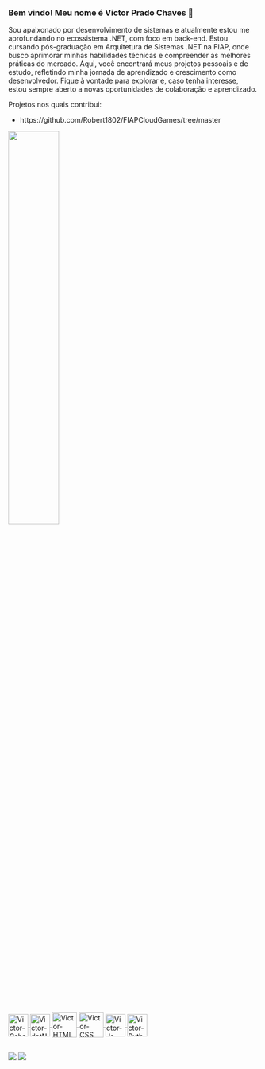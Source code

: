 ### Bem vindo! Meu nome é Victor Prado Chaves 👋

Sou apaixonado por desenvolvimento de sistemas e atualmente estou me aprofundando no ecossistema .NET, com foco em back-end. Estou cursando pós-graduação em Arquitetura de Sistemas .NET na FIAP, onde busco aprimorar minhas habilidades técnicas e compreender as melhores práticas do mercado. Aqui, você encontrará meus projetos pessoais e de estudo, refletindo minha jornada de aprendizado e crescimento como desenvolvedor. Fique à vontade para explorar e, caso tenha interesse, estou sempre aberto a novas oportunidades de colaboração e aprendizado.

Projetos nos quais contribui:
<ul>
  <li>https://github.com/Robert1802/FIAPCloudGames/tree/master</li>
</ul>

<div align="Left">
  <a href="https://github.com/Victor-Pradoo?tab=repositories">
  <img width = "45%" src="https://github-readme-stats.vercel.app/api/top-langs/?username=Victor-Pradoo&layout=compact&langs_count=7&theme=dark"/>
</div>


<div style="display: inline_block"><br>
  <img align="center" alt="Victor-Csharp" height="45" width="40" src="https://cdn.jsdelivr.net/gh/devicons/devicon/icons/csharp/csharp-original.svg">
  <img align="center" alt="Victor-dotNetCore" height ="45" width="40" src="https://cdn.jsdelivr.net/gh/devicons/devicon@latest/icons/dotnetcore/dotnetcore-original.svg">
  <img align="center" alt="Victor-HTML" height="50" width="50" src="https://cdn.jsdelivr.net/gh/devicons/devicon/icons/html5/html5-original-wordmark.svg">
  <img align="center" alt="Victor-CSS" height="50" width="50" src="https://cdn.jsdelivr.net/gh/devicons/devicon/icons/css3/css3-original-wordmark.svg">
  <img align="center" alt="Victor-Js" height="45" width="40" src="https://cdn.jsdelivr.net/gh/devicons/devicon/icons/javascript/javascript-original.svg">
  <img align="center" alt="Victor-Python" height="45" width="40" src="https://cdn.jsdelivr.net/gh/devicons/devicon/icons/python/python-original.svg">
</div>

##

<div> 
  <a href = "vicpradochaves@gmail.com"><img src="https://img.shields.io/badge/Gmail-D14836?style=for-the-badge&logo=gmail&logoColor=white"></a>
  <a href="https://www.linkedin.com/in/victor-prado-chaves-94a867200/" target="_blank"><img src="https://img.shields.io/badge/-LinkedIn-%230077B5?style=for-the-badge&logo=linkedin&logoColor=white" target="_blank"></a> 
</div>
